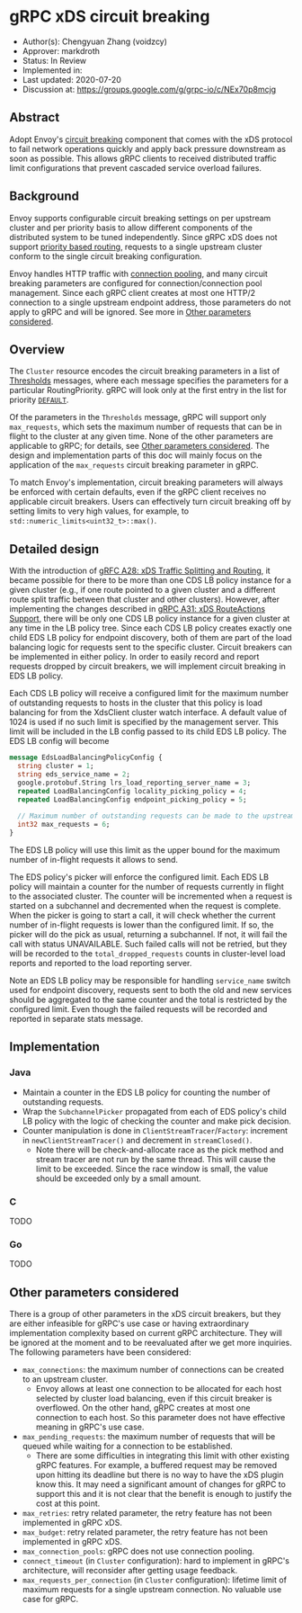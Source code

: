 # gRPC xDS circuit breaking

* Author(s): Chengyuan Zhang (voidzcy)
* Approver: markdroth
* Status: In Review
* Implemented in:
* Last updated: 2020-07-20
* Discussion at: https://groups.google.com/g/grpc-io/c/NEx70p8mcjg


## Abstract

Adopt Envoy's [circuit breaking](https://www.envoyproxy.io/docs/envoy/latest/intro/arch_overview/upstream/circuit_breaking#circuit-breaking) 
component that comes with the xDS protocol to
fail network operations quickly and apply back pressure downstream as soon as
possible. This allows gRPC clients to received distributed traffic limit 
configurations that prevent cascaded service overload failures. 

## Background

Envoy supports configurable circuit breaking settings on per upstream cluster 
and per priority basis to allow different components of the distributed system
to be tuned independently. Since gRPC xDS does not support [priority based
routing](https://www.envoyproxy.io/docs/envoy/latest/intro/arch_overview/http/http_routing#arch-overview-http-routing-priority), 
requests to a single upstream cluster conform to the single circuit breaking
configuration.

Envoy handles HTTP traffic with [connection pooling](https://www.envoyproxy.io/docs/envoy/latest/intro/arch_overview/upstream/connection_pooling#connection-pooling),
and many circuit breaking parameters are configured for
connection/connection pool management. Since each gRPC client creates at most
one HTTP/2 connection to a single upstream endpoint address, those
parameters do not apply to gRPC and will be ignored. See more in
[Other parameters considered](#other-parameters-considered).

## Overview

The `Cluster` resource encodes the circuit breaking parameters in a list of
[Thresholds](https://www.envoyproxy.io/docs/envoy/latest/api-v2/api/v2/cluster/circuit_breaker.proto#cluster-circuitbreakers-thresholds)
messages, where each message specifies the parameters for a particular 
RoutingPriority. gRPC will look only at the first entry in the list for 
priority [`DEFAULT`](https://www.envoyproxy.io/docs/envoy/latest/api-v2/api/v2/core/base.proto#enum-core-routingpriority).

Of the parameters in the `Thresholds` message, gRPC will support only
`max_requests`, which sets the maximum number of requests that can be in flight
to the cluster at any given time.  None of the other parameters are applicable
to gRPC; for details, see [Other parameters considered](#other-parameters-considered).
The design and implementation parts of this doc will mainly focus on the
application of the `max_requests` circuit breaking parameter in gRPC.

To match Envoy's implementation, circuit breaking parameters will always be 
enforced with certain defaults, even if the gRPC client receives no applicable 
circuit breakers. Users can effectively turn circuit breaking off by setting
limits to very high values, for example, to 
`std::numeric_limits<uint32_t>::max()`.

## Detailed design

With the introduction of [gRFC A28: xDS Traffic Splitting and Routing](https://github.com/grpc/proposal/blob/master/A28-xds-traffic-splitting-and-routing.md), 
it became possible for there to be more than one CDS LB policy instance for a 
given cluster (e.g., if one route pointed to a given cluster and a different 
route split traffic between that cluster and other clusters).  However, after 
implementing the changes described in [gRPC A31: xDS RouteActions Support](https://github.com/grpc/proposal/pull/192),
there will be only one CDS LB policy instance for a given cluster at any time
in the LB policy tree. Since each CDS LB policy creates exactly one child EDS
LB policy for endpoint discovery, both of them are part of the load balancing
logic for requests sent to the specific cluster. Circuit breakers can be 
implemented in either policy. In order to easily record and report requests 
dropped by circuit breakers, we will implement circuit breaking in EDS LB
policy.

Each CDS LB policy will receive a configured limit for the maximum number of 
outstanding requests to hosts in the cluster that this policy is load balancing
for from the XdsClient cluster watch interface. A default value of 1024 is used
if no such limit is specified by the management server. This limit will be 
included in the LB config passed to its child EDS LB policy. The EDS LB config 
will become

```proto
message EdsLoadBalancingPolicyConfig {
  string cluster = 1;
  string eds_service_name = 2;
  google.protobuf.String lrs_load_reporting_server_name = 3;
  repeated LoadBalancingConfig locality_picking_policy = 4;
  repeated LoadBalancingConfig endpoint_picking_policy = 5;
  
  // Maximum number of outstanding requests can be made to the upstream cluster.
  int32 max_requests = 6;
}
```

The EDS LB policy will use this limit as the upper bound for the maximum number
of in-flight requests it allows to send.

The EDS policy's picker will enforce the configured limit. Each EDS LB policy
will maintain a counter for the number of requests currently in flight to 
the associated cluster. The counter will be incremented when a request
is started on a subchannel and decremented when the request is complete. 
When the picker is going to start a call, it will check whether the current
number of in-flight requests is lower than the configured limit. If so, the 
picker will do the pick as usual, returning a subchannel. If not, it will 
fail the call with status UNAVAILABLE. Such failed calls will not be retried,
but they will be recorded to the `total_dropped_requests` counts in 
cluster-level load reports and reported to the load reporting server.

Note an EDS LB policy may be responsible for handling `service_name` switch
used for endpoint discovery, requests sent to both the old and new services
should be aggregated to the same counter and the total is restricted by the
configured limit. Even though the failed requests will be recorded and reported
in separate stats message.

## Implementation

### Java
- Maintain a counter in the EDS LB policy for counting the number of 
outstanding requests.
- Wrap the `SubchannelPicker` propagated from each of EDS policy's child LB 
policy with the logic of checking the counter and make pick decision.
- Counter manipulation is done in `ClientStreamTracer`/`Factory`: increment
in `newClientStreamTracer()` and decrement in `streamClosed()`.
    - Note there will be check-and-allocate race as the pick method and stream
    tracer are not run by the same thread. This will cause the limit to
    be exceeded. Since the race window is small, the value should be exceeded 
    only by a small amount.

### C
TODO

### Go
TODO

## Other parameters considered

There is a group of other parameters in the xDS circuit breakers, but they
are either infeasible for gRPC's use case or having extraordinary 
implementation complexity based on current gRPC architecture. They will be 
ignored at the moment and to be reevaluated after we get more inquiries. 
The following parameters have been considered:

- `max_connections`: the maximum number of connections can be created to an 
upstream cluster.
    - Envoy allows at least one connection to be allocated for each host 
    selected by cluster load balancing, even if this circuit breaker is
    overflowed. On the other hand, gRPC creates at most one connection to each
    host. So this parameter does not have effective meaning in gRPC's use
    case.
- `max_pending_requests`: the maximum number of requests that will be queued
while waiting for a connection to be established.
    - There are some difficulties in integrating this limit with other existing
     gRPC features. For example, a buffered request may be removed upon hitting
     its deadline but there is no way to have the xDS plugin know this. It may
     need a significant amount of changes for gRPC to support this and it is not
     clear that the benefit is enough to justify the cost at this point.
- `max_retries`: retry related parameter, the retry feature has not been 
implemented in gRPC xDS.
- `max_budget`: retry related parameter, the retry feature has not been 
implemented in gRPC xDS.
- `max_connection_pools`: gRPC does not use connection pooling.
- `connect_timeout` (in `Cluster` configuration): hard to implement in gRPC's 
architecture, will reconsider after getting usage feedback.
- `max_requests_per_connection` (in `Cluster` configuration): lifetime limit 
of maximum requests for a single upstream connection. No valuable use case for
gRPC.
